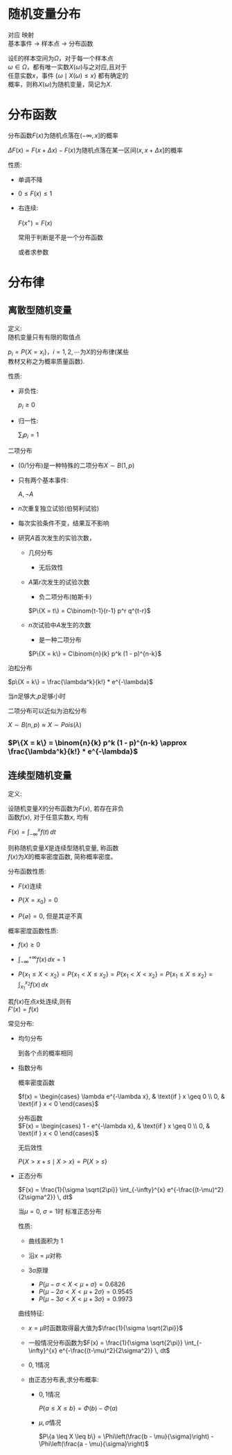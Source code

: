 # 随机变量分布

对应        映射  
基本事件 -> 样本点  -> 分布函数  

设E的样本空间为$\Omega$，对于每一个样本点  
$\omega \in \Omega$，都有唯一实数$X(\omega)$与之对应,且对于  
任意实数$x$，事件 $\{\omega \mid X(\omega) \leq x\}$ 都有确定的  
概率，则称$X(\omega)$为随机变量，简记为$X$.  

# 分布函数  

分布函数$F(x)$为随机点落在$(-\infty, x]$的概率  

$\Delta F(x) = F(x + \Delta x) - F(x)$为随机点落在某一区间$(x, x+\Delta x]$的概率  

性质:  

- 单调不降  

- $0 \leq F(x) \leq 1$  

- 右连续:  

  $F(x^+) = F(x)$  

  常用于判断是不是一个分布函数  

  或者求参数  

# 分布律  

## 离散型随机变量  
定义:  
随机变量只有有限的取值点  

$p_i = P\{X = x_i\}$，$i = 1, 2, \cdots$为$X$的分布律(某些  
教材又称之为概率质量函数).  

性质:  

- 非负性:  

  $p_i \geq 0$  

- 归一性:  

  $\sum_{i} p_i = 1$  

二项分布  

- (0/1分布)是一种特殊的二项分布$X \sim B(1, p)$  

- 只有两个基本事件:  

  $A, \neg A$  

- $n$次重复独立试验(伯努利试验)  

- 每次实验条件不变，结果互不影响  

- 研究$A$首次发生的实验次数，  

  - 几何分布  

    - 无后效性  

  - $A$第$r$次发生的试验次数  

    - 负二项分布(帕斯卡)  

    $P\{X = t\} = C\binom{t-1}{r-1} p^r q^{t-r}$  

  - $n$次试验中$A$发生的次数  

    - 是一种二项分布  

    $P\{X = k\} = C\binom{n}{k} p^k (1 - p)^{n-k}$  

泊松分布  

$p\{X = k\} = \frac{\lambda^k}{k!} * e^{-\lambda}$  

当$n$足够大,$p$足够小时  

二项分布可以近似为泊松分布  

$X \sim B(n, p) \approx X \sim Pois(\lambda)$  

### $P\{X = k\} = \binom{n}{k} p^k (1 - p)^{n-k} \approx \frac{\lambda^k}{k!} *  e^{-\lambda}$  

## 连续型随机变量  

定义:  

设随机变量$X$的分布函数为$F(x)$, 若存在非负  
函数$f(x)$, 对于任意实数$x$, 均有  

$F(x) = \int_{-\infty}^{x} f(t) \, dt$  

则称随机变量$X$是连续型随机变量, 称函数  
$f(x)$为$X$的概率密度函数, 简称概率密度。  

分布函数性质:  

- $F(x)$连续  

- $P\{X = x_0\} = 0$  

- $P\{\varnothing\} = 0$, 但是其逆不真  

概率密度函数性质:  
- $f(x) \geq 0$  

- $\int_{-\infty}^{+\infty} f(x) \, dx = 1$  

- $P\{x_1 \leq X < x_2\} = P\{x_1 < X \leq x_2\} = P\{x_1 < X < x_2\} = P\{x_1 \leq X \leq x_2\} = \int_{x_1}^{x_2} f(x) \, dx$  

若$f(x)$在点$x$处连续,则有  
$F'(x) = f(x)$  

常见分布:  

- 均匀分布  

  到各个点的概率相同  

- 指数分布  

  概率密度函数  

  $f(x) = \begin{cases} \lambda e^{-\lambda x}, & \text{if } x \geq 0 \\ 0, & \text{if } x < 0 \end{cases}$  

  分布函数  
  $F(x) = \begin{cases} 1 - e^{-\lambda x}, & \text{if } x \geq 0 \\ 0, & \text{if } x < 0 \end{cases}$  

  无后效性  

  $P\{X > x + s \mid X > x\} = P\{X > s\}$  

- 正态分布  

  $F(x) = \frac{1}{\sigma \sqrt{2\pi}} \int_{-\infty}^{x} e^{-\frac{(t-\mu)^2}{2\sigma^2}} \, dt$  

  当$\mu = 0$, $\sigma = 1$时 标准正态分布  

  性质:  

  - 曲线面积为 1  

  - 沿$x = \mu$对称  

  - 3σ原理  

    - $P\{\mu - \sigma < X < \mu + \sigma\} = 0.6826$  
    - $P\{\mu - 2\sigma < X < \mu + 2\sigma\} = 0.9545$  
    - $P\{\mu - 3\sigma < X < \mu + 3\sigma\} = 0.9973$  

  曲线特征:  

  - $x = \mu$时函数取得最大值为$\frac{1}{\sigma \sqrt{2\pi}}$  

  - 一般情况分布函数为$F(x) = \frac{1}{\sigma \sqrt{2\pi}} \int_{-\infty}^{x} e^{-\frac{(t-\mu)^2}{2\sigma^2}} \, dt$  

  - $0, 1$情况  

  - 由正态分布表,求分布概率:  

    - $0, 1$情况  

      $P\{a \leq X \leq b\} = \Phi(b) - \Phi(a)$  

    - $\mu, \sigma$情况  

      $P\{a \leq X \leq b\} = \Phi\left(\frac{b - \mu}{\sigma}\right) - \Phi\left(\frac{a - \mu}{\sigma}\right)$
